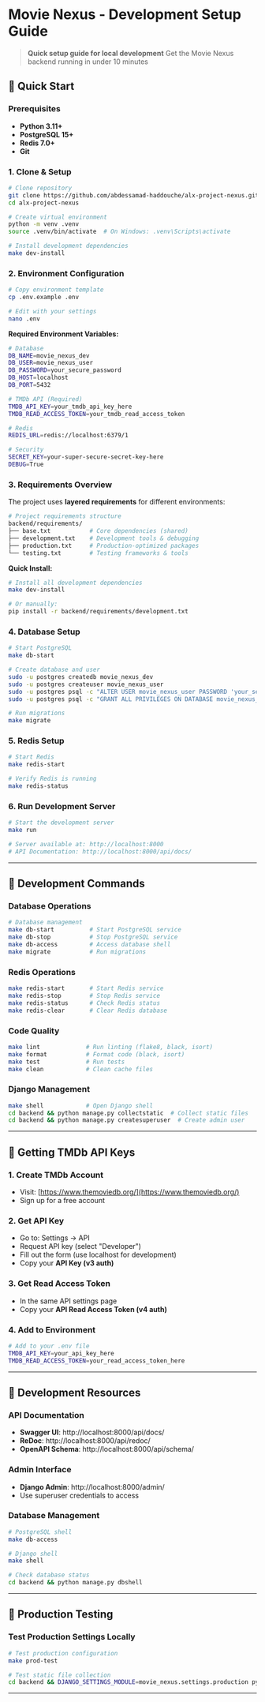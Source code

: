 # Movie Nexus - Development Setup Guide

> **Quick setup guide for local development**
> Get the Movie Nexus backend running in under 10 minutes

## 🚀 Quick Start

### **Prerequisites**
- **Python 3.11+**
- **PostgreSQL 15+**
- **Redis 7.0+**
- **Git**

### **1. Clone & Setup**
```bash
# Clone repository
git clone https://github.com/abdessamad-haddouche/alx-project-nexus.git
cd alx-project-nexus

# Create virtual environment
python -m venv .venv
source .venv/bin/activate  # On Windows: .venv\Scripts\activate

# Install development dependencies
make dev-install
```

### **2. Environment Configuration**
```bash
# Copy environment template
cp .env.example .env

# Edit with your settings
nano .env
```

**Required Environment Variables:**
```bash
# Database
DB_NAME=movie_nexus_dev
DB_USER=movie_nexus_user
DB_PASSWORD=your_secure_password
DB_HOST=localhost
DB_PORT=5432

# TMDb API (Required)
TMDB_API_KEY=your_tmdb_api_key_here
TMDB_READ_ACCESS_TOKEN=your_tmdb_read_access_token

# Redis
REDIS_URL=redis://localhost:6379/1

# Security
SECRET_KEY=your-super-secure-secret-key-here
DEBUG=True
```

### **3. Requirements Overview**

The project uses **layered requirements** for different environments:

```bash
# Project requirements structure
backend/requirements/
├── base.txt           # Core dependencies (shared)
├── development.txt    # Development tools & debugging
├── production.txt     # Production-optimized packages
└── testing.txt        # Testing frameworks & tools
```

**Quick Install:**
```bash
# Install all development dependencies
make dev-install

# Or manually:
pip install -r backend/requirements/development.txt
```

### **4. Database Setup**
```bash
# Start PostgreSQL
make db-start

# Create database and user
sudo -u postgres createdb movie_nexus_dev
sudo -u postgres createuser movie_nexus_user
sudo -u postgres psql -c "ALTER USER movie_nexus_user PASSWORD 'your_secure_password';"
sudo -u postgres psql -c "GRANT ALL PRIVILEGES ON DATABASE movie_nexus_dev TO movie_nexus_user;"

# Run migrations
make migrate
```

### **5. Redis Setup**
```bash
# Start Redis
make redis-start

# Verify Redis is running
make redis-status
```

### **6. Run Development Server**
```bash
# Start the development server
make run

# Server available at: http://localhost:8000
# API Documentation: http://localhost:8000/api/docs/
```

---

## 🔧 Development Commands

### **Database Operations**
```bash
# Database management
make db-start          # Start PostgreSQL service
make db-stop           # Stop PostgreSQL service
make db-access         # Access database shell
make migrate           # Run migrations

```

### **Redis Operations**
```bash
make redis-start       # Start Redis service
make redis-stop        # Stop Redis service
make redis-status      # Check Redis status
make redis-clear       # Clear Redis database
```

### **Code Quality**
```bash
make lint             # Run linting (flake8, black, isort)
make format           # Format code (black, isort)
make test             # Run tests
make clean            # Clean cache files
```

### **Django Management**
```bash
make shell            # Open Django shell
cd backend && python manage.py collectstatic  # Collect static files
cd backend && python manage.py createsuperuser  # Create admin user
```

---

## 🔑 Getting TMDb API Keys

### **1. Create TMDb Account**
- Visit: [https://www.themoviedb.org/](https://www.themoviedb.org/)
- Sign up for a free account

### **2. Get API Key**
- Go to: Settings → API
- Request API key (select "Developer")
- Fill out the form (use localhost for development)
- Copy your **API Key (v3 auth)**

### **3. Get Read Access Token**
- In the same API settings page
- Copy your **API Read Access Token (v4 auth)**

### **4. Add to Environment**
```bash
# Add to your .env file
TMDB_API_KEY=your_api_key_here
TMDB_READ_ACCESS_TOKEN=your_read_access_token_here
```

---

## 📖 Development Resources

### **API Documentation**
- **Swagger UI**: http://localhost:8000/api/docs/
- **ReDoc**: http://localhost:8000/api/redoc/
- **OpenAPI Schema**: http://localhost:8000/api/schema/

### **Admin Interface**
- **Django Admin**: http://localhost:8000/admin/
- Use superuser credentials to access

### **Database Management**
```bash
# PostgreSQL shell
make db-access

# Django shell
make shell

# Check database status
cd backend && python manage.py dbshell
```

---

## 🚀 Production Testing

### **Test Production Settings Locally**
```bash
# Test production configuration
make prod-test

# Test static file collection
cd backend && DJANGO_SETTINGS_MODULE=movie_nexus.settings.production python manage.py collectstatic --noinput
```

---
